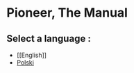 # Pioneer, The Manual

## Select a language :

   - [[English]]
   - [Polski](flag_set/pl.png)
   

